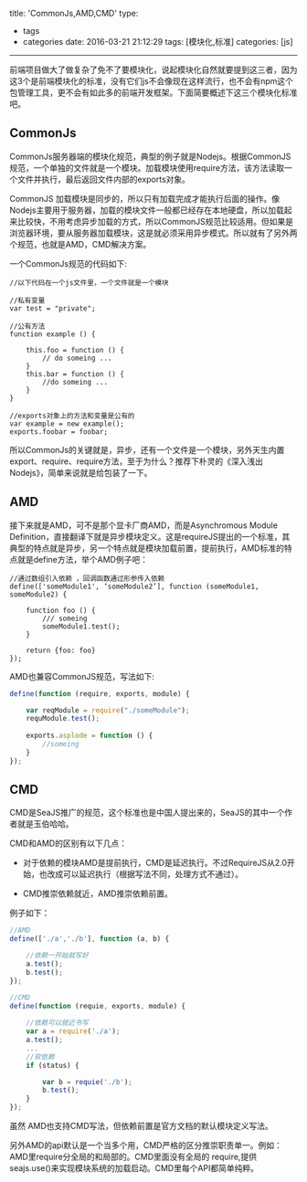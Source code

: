 title: 'CommonJs,AMD,CMD'
type:
  - tags
  - categories
date: 2016-03-21 21:12:29
tags: [模块化,标准]
categories: [js]
---
前端项目做大了做复杂了免不了要模块化，说起模块化自然就要提到这三者，因为这3个是前端模块化的标准，没有它们js不会像现在这样流行，也不会有npm这个包管理工具，更不会有如此多的前端开发框架。下面简要概述下这三个模块化标准吧。
## CommonJs
CommonJs服务器端的模块化规范，典型的例子就是Nodejs。根据CommonJS规范，一个单独的文件就是一个模块。加载模块使用require方法，该方法读取一个文件并执行，最后返回文件内部的exports对象。

CommonJS 加载模块是同步的，所以只有加载完成才能执行后面的操作。像Nodejs主要用于服务器，加载的模块文件一般都已经存在本地硬盘，所以加载起来比较快，不用考虑异步加载的方式，所以CommonJS规范比较适用。但如果是浏览器环境，要从服务器加载模块，这是就必须采用异步模式。所以就有了另外两个规范，也就是AMD，CMD解决方案。

一个CommonJs规范的代码如下:
```
//以下代码在一个js文件里，一个文件就是一个模块

//私有变量 
var test = "private"; 

//公有方法 
function example () { 

    this.foo = function () { 
        // do someing ... 
    } 
    this.bar = function () { 
        //do someing ... 
    } 
} 

//exports对象上的方法和变量是公有的 
var example = new example(); 
exports.foobar = foobar; 
```

所以CommonJs的关键就是，异步，还有一个文件是一个模块，另外天生内置export、require、require方法，至于为什么？推荐下朴灵的《深入浅出Nodejs》，简单来说就是给包装了一下。

## AMD
接下来就是AMD，可不是那个显卡厂商AMD，而是Asynchromous Module Definition，直接翻译下就是异步模块定义。这是requireJS提出的一个标准，其典型的特点就是异步，另一个特点就是模块加载前置，提前执行，AMD标准的特点就是define方法，举个AMD例子吧：

```
//通过数组引入依赖 ，回调函数通过形参传入依赖 
define(['someModule1', ‘someModule2’], function (someModule1, someModule2) { 

    function foo () { 
        /// someing 
        someModule1.test(); 
    } 

    return {foo: foo} 
}); 
```

AMD也兼容CommonJS规范，写法如下:

```javascript
define(function (require, exports, module) { 

    var reqModule = require("./someModule"); 
    requModule.test(); 
     
    exports.asplode = function () { 
        //someing 
    } 
}); 
```

## CMD
CMD是SeaJS推广的规范，这个标准也是中国人提出来的，SeaJS的其中一个作者就是玉伯哈哈。 

CMD和AMD的区别有以下几点： 

 * 对于依赖的模块AMD是提前执行，CMD是延迟执行。不过RequireJS从2.0开始，也改成可以延迟执行（根据写法不同，处理方式不通过）。 

 * CMD推崇依赖就近，AMD推崇依赖前置。

例子如下：

```javascript
//AMD 
define(['./a','./b'], function (a, b) { 

    //依赖一开始就写好 
    a.test(); 
    b.test(); 
}); 
```

```javascript
//CMD 
define(function (requie, exports, module) { 
    
    //依赖可以就近书写 
    var a = require('./a'); 
    a.test();  
    ... 
    //软依赖 
    if (status) { 

        var b = requie('./b'); 
        b.test(); 
    } 
}); 
``` 

虽然 AMD也支持CMD写法，但依赖前置是官方文档的默认模块定义写法。 

另外AMD的api默认是一个当多个用，CMD严格的区分推崇职责单一。例如：AMD里require分全局的和局部的。CMD里面没有全局的 require,提供seajs.use()来实现模块系统的加载启动。CMD里每个API都简单纯粹。


